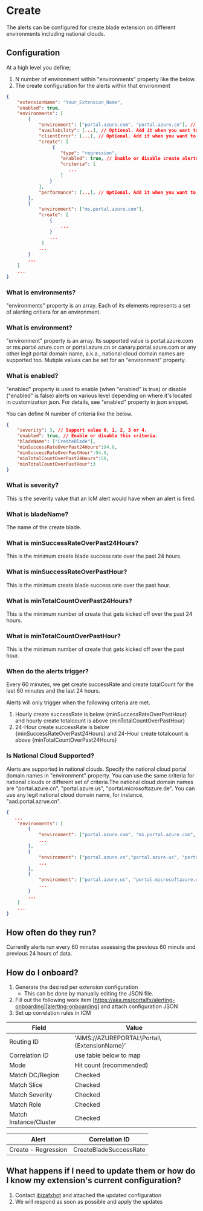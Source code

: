 <a name="create"></a>
# Create

The alerts can be configured for create blade extension on different environments including national clouds.

<a name="create-configuration"></a>
## Configuration

At a high level you define;

1. N number of environment within "environments" property like the below.
2. The create configuration for the alerts within that environment

```json
{
    "extensionName": "Your_Extension_Name",
    "enabled": true,
    "environments": [
        {
            "environment": ["portal.azure.com", "portal.azure.cn"], // National clouds are supported.
            "availability": [...], // Optional. Add it when you want to enable availability alerts.
            "clientError": [...], // Optional. Add it when you want to enable client error alerts.
            "create": [
                 {
                    "type": "regression",
                    "enabled": true, // Enable or disable create alerts for Your_Extension_Name.
                    "criteria": [
                       ...
                    ]
                }
            ],
            "performance": [...], // Optional. Add it when you want to enable performance alerts.
        },
        {
            "environment": ["ms.portal.azure.com"],
            "create": [
                {
                    ...
                }
                ...
             ]
            ...
        }
        ...
    ]
    ...
}
```

<a name="create-configuration-what-is-environments"></a>
### What is environments?
"environments" property is an array. Each of its elements represents a set of alerting critiera for an environment.

<a name="create-configuration-what-is-environment"></a>
### What is environment?

"environment" property is an array. Its supported value is portal.azure.com or ms.portal.azure.com or portal.azure.cn or canary.portal.azure.com 
or any other legit portal domain name, a.k.a., national cloud domain names are supported too. Mutiple values can be set for an "environment" property.

<a name="create-configuration-what-is-enabled"></a>
### What is enabled?
"enabled" property is used to enable (when "enabled" is true) or disable ("enabled" is false) alerts on various level 
depending on where it's located in customization json. For details, see "enabled" property in json snippet.

You can define N number of criteria like the below.

```json
{
    "severity": 3, // Support value 0, 1, 2, 3 or 4.
    "enabled": true, // Enable or disable this criteria.
    "bladeName": ["CreateBlade"],
    "minSuccessRateOverPast24Hours":94.0,
    "minSuccessRateOverPastHour":94.0,
    "minTotalCountOverPast24Hours":50,
    "minTotalCountOverPastHour":3
}
```
<a name="create-configuration-what-is-severity"></a>
### What is severity?

This is the severity value that an IcM alert would have when an alert is fired.

<a name="create-configuration-what-is-bladename"></a>
### What is bladeName?

The name of the create blade.

<a name="create-configuration-what-is-minsuccessrateoverpast24hours"></a>
### What is minSuccessRateOverPast24Hours?

This is the minimum create blade success rate over the past 24 hours.

<a name="create-configuration-what-is-minsuccessrateoverpasthour"></a>
### What is minSuccessRateOverPastHour?

This is the minimum create blade success rate over the past hour.

<a name="create-configuration-what-is-mintotalcountoverpast24hours"></a>
### What is minTotalCountOverPast24Hours?

This is the minimum number of create that gets kicked off over the past 24 hours.

<a name="create-configuration-what-is-mintotalcountoverpasthour"></a>
### What is minTotalCountOverPastHour?

This is the minimum number of create that gets kicked off over the past hour.

<a name="create-configuration-when-do-the-alerts-trigger"></a>
### When do the alerts trigger?

Every 60 minutes, we get create successRate and create totalCount for the last 60 minutes and the last 24 hours.

Alerts will only trigger when the following criteria are met.

1. Hourly create successRate is below {minSuccessRateOverPastHour} and hourly create totalcount is above {minTotalCountOverPastHour}
1. 24-Hour create successRate is below {minSuccessRateOverPast24Hours} and 24-Hour create totalcount is above {minTotalCountOverPast24Hours}

<a name="create-configuration-is-national-cloud-supported"></a>
### Is National Cloud Supported?
Alerts are supported in national clouds. Specify the national cloud portal domain names in "environment" property. You can use the same criteria for national clouds or different set of criteria.The national cloud domain names are "portal.azure.cn", "portal.azure.us", "portal.microsoftazure.de". You can use any legit national cloud domain name, for instance, "aad.portal.azrue.cn".
```json
{
   ...
    "environments": [
        {
            "environment": ["portal.azure.com", "ms.portal.azure.com", "portal.azure.cn"],
            ...
        },
        {
            "environment": ["portal.azure.cn","portal.azure.us", "portal.microsoftazure.de"],
            ...
        },
        {
            "environment": ["portal.azure.us", "portal.microsoftazure.de"],
            ...
        }
        ...
    ]
    ...
}
```

<a name="create-how-often-do-they-run"></a>
## How often do they run?

Currently alerts run every 60 minutes assessing the previous 60 minute and previous 24 hours of data.

<a name="create-how-do-i-onboard"></a>
## How do I onboard?

1. Generate the desired per extension configuration
    - This can be done by manually editing the JSON file.
1. Fill out the following work item [https://aka.ms/portalfx/alerting-onboarding][alerting-onboarding] and attach configuration JSON
1. Set up correlation rules in ICM


| Field | Value |
| -----  | ----- |
| Routing ID | 'AIMS://AZUREPORTAL\Portal\\{ExtensionName}' |
| Correlation ID | use table below to map |
| Mode | Hit count (recommended) |
| Match DC/Region | Checked |
| Match Slice | Checked |
| Match Severity | Checked |
| Match Role | Checked |
| Match Instance/Cluster | Checked |


| Alert | Correlation ID |
| ----- | -------------- |
| Create - Regression | CreateBladeSuccessRate |

<a name="create-what-happens-if-i-need-to-update-them-or-how-do-i-know-my-extension-s-current-configuration"></a>
## What happens if I need to update them or how do I know my extension&#39;s current configuration?

1. Contact [ibizafxhot](mailto:ibizafxhot@microsoft.com) and attached the updated configuration
1. We will respond as soon as possible and apply the updates

[alerting-onboarding]: https://aka.ms/portalfx/alerting-onboarding